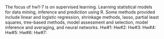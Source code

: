The focus of hw1-7 is on supervised learning. Learning statistical models for data mining, inference and prediction using R.
Some methods provided include linear and logistic regression, shrinkage methods, lasso, partial least squares, tree-based methods, model assessment and selection, model inference and averaging, and neural networks.
Hw#1:
Hw#2:
Hw#3:
Hw#4:
Hw#5:
Hw#6:
Hw#7:

